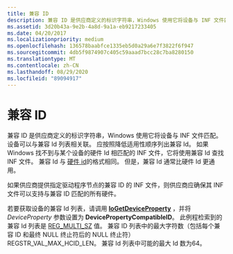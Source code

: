 ```yaml
---
title: 兼容 ID
description: 兼容 ID 是供应商定义的标识字符串，Windows 使用它将设备与 INF 文件匹配。
ms.assetid: 3d20b43a-9e2b-4a8d-9a1a-eb9217233405
ms.date: 04/20/2017
ms.localizationpriority: medium
ms.openlocfilehash: 136578baabfce1335eb5d0a29a6e7f3822f6f947
ms.sourcegitcommit: 4db5f9874907c405c59aaad7bcc28c7ba8280150
ms.translationtype: MT
ms.contentlocale: zh-CN
ms.lasthandoff: 08/29/2020
ms.locfileid: "89094917"
---
```

# <a name="compatible-id"></a>兼容 ID

兼容 ID 是供应商定义的标识字符串，Windows 使用它将设备与 INF 文件匹配。 设备可以与兼容 Id 列表相关联。 应按照降低适用性顺序列出兼容 Id。 如果 Windows 找不到与某个设备的硬件 Id 相匹配的 INF 文件，它将使用兼容 Id 查找 INF 文件。 兼容 Id 与 [硬件 id](hardware-ids.md)的格式相同。 但是，兼容 Id 通常比硬件 Id 更通用。

如果供应商提供指定驱动程序节点的兼容 ID 的 INF 文件，则供应商应确保其 INF 文件可以支持与兼容 ID 匹配的所有硬件。

若要获取设备的兼容 Id 列表，请调用 [**IoGetDeviceProperty**](/windows-hardware/drivers/ddi/wdm/nf-wdm-iogetdeviceproperty) ，并将 *DeviceProperty* 参数设置为 **DevicePropertyCompatibleID**。 此例程检索到的兼容 Id 列表是 [REG_MULTI_SZ](/windows/desktop/SysInfo/registry-value-types) 值。 兼容 ID 列表中的最大字符数（包括每个兼容 ID 和最终 NULL 终止符后的 NULL 终止符） REGSTR_VAL_MAX_HCID_LEN。 兼容 Id 列表中可能的最大 Id 数为64。